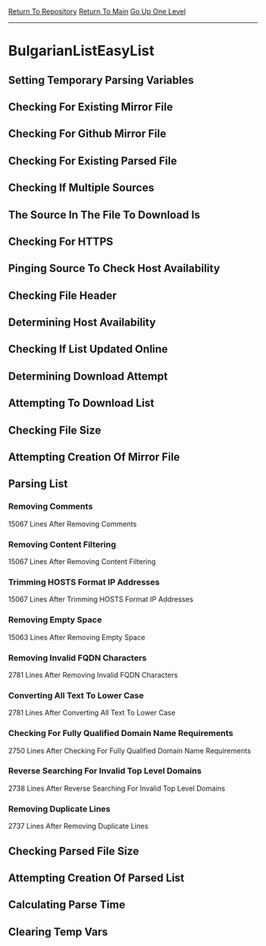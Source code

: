 [Return To Repository](https://github.com/deathbybandaid/piholeparser/)
[Return To Main](https://github.com/deathbybandaid/piholeparser/blob/master/RecentRunLogs/Mainlog.md)
[Go Up One Level](https://github.com/deathbybandaid/piholeparser/blob/master/RecentRunLogs/TopLevelScripts/30-Processing-External-Blacklists.md)
____________________________________
# BulgarianListEasyList
## Setting Temporary Parsing Variables
## Checking For Existing Mirror File
## Checking For Github Mirror File
## Checking For Existing Parsed File
## Checking If Multiple Sources
## The Source In The File To Download Is
## Checking For HTTPS
## Pinging Source To Check Host Availability
## Checking File Header
## Determining Host Availability
## Checking If List Updated Online
## Determining Download Attempt
## Attempting To Download List
## Checking File Size
## Attempting Creation Of Mirror File
## Parsing List
### Removing Comments
15067 Lines After Removing Comments
### Removing Content Filtering
15067 Lines After Removing Content Filtering
### Trimming HOSTS Format IP Addresses
15067 Lines After Trimming HOSTS Format IP Addresses
### Removing Empty Space
15063 Lines After Removing Empty Space
### Removing Invalid FQDN Characters
2781 Lines After Removing Invalid FQDN Characters
### Converting All Text To Lower Case
2781 Lines After Converting All Text To Lower Case
### Checking For Fully Qualified Domain Name Requirements
2750 Lines After Checking For Fully Qualified Domain Name Requirements
### Reverse Searching For Invalid Top Level Domains
2738 Lines After Reverse Searching For Invalid Top Level Domains
### Removing Duplicate Lines
2737 Lines After Removing Duplicate Lines
## Checking Parsed File Size
## Attempting Creation Of Parsed List
## Calculating Parse Time
## Clearing Temp Vars

